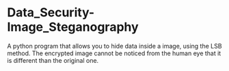 # Data_Security-Image_Steganography

A python program that allows you to hide data inside a image, using the LSB method. The encrypted image cannot be noticed from the human eye that it is different than the original one.
